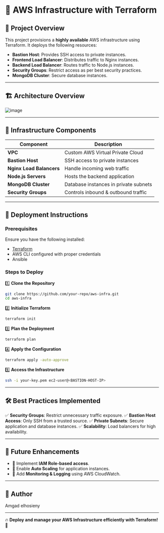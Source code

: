 # 🚀 AWS Infrastructure with Terraform

## 📌 Project Overview
This project provisions a **highly available** AWS infrastructure using Terraform. It deploys the following resources:
- **Bastion Host**: Provides SSH access to private instances.
- **Frontend Load Balancer**: Distributes traffic to Nginx instances.
- **Backend Load Balancer**: Routes traffic to Node.js instances.
- **Security Groups**: Restrict access as per best security practices.
- **MongoDB Cluster**: Secure database instances.


---

## 🏗️ Architecture Overview

![image](https://github.com/user-attachments/assets/640ae867-f0b8-4621-a5ac-8fe242f689aa)



---

## 📜 Infrastructure Components

| Component             | Description                          |
|----------------------|----------------------------------|
| **VPC**             | Custom AWS Virtual Private Cloud |
| **Bastion Host**    | SSH access to private instances |
| **Nginx Load Balancers** | Handle incoming web traffic |
| **Node.js Servers** | Hosts the backend application |
| **MongoDB Cluster** | Database instances in private subnets |
| **Security Groups** | Controls inbound & outbound traffic |

---

## 🚀 Deployment Instructions

### Prerequisites
Ensure you have the following installed:
- [Terraform](https://developer.hashicorp.com/terraform/downloads)
- AWS CLI configured with proper credentials
- Ansible

### Steps to Deploy

1️⃣ **Clone the Repository**
```sh
git clone https://github.com/your-repo/aws-infra.git
cd aws-infra
```

2️⃣ **Initialize Terraform**
```sh
terraform init
```

3️⃣ **Plan the Deployment**
```sh
terraform plan
```

4️⃣ **Apply the Configuration**
```sh
terraform apply -auto-approve
```

5️⃣ **Access the Infrastructure**
```sh
ssh -i your-key.pem ec2-user@<BASTION-HOST-IP>
```

---

## 🛠️ Best Practices Implemented
✅ **Security Groups**: Restrict unnecessary traffic exposure.
✅ **Bastion Host Access**: Only SSH from a trusted source.
✅ **Private Subnets**: Secure application and database instances.
✅ **Scalability**: Load balancers for high availability.

---

## 📌 Future Enhancements
- 🔹 Implement **IAM Role-based access**.
- 🔹 Enable **Auto Scaling** for application instances.
- 🔹 Add **Monitoring & Logging** using AWS CloudWatch.

---

## 🎯 Author
Amgad elhosieny

---

🔥 **Deploy and manage your AWS Infrastructure efficiently with Terraform!** 🚀

